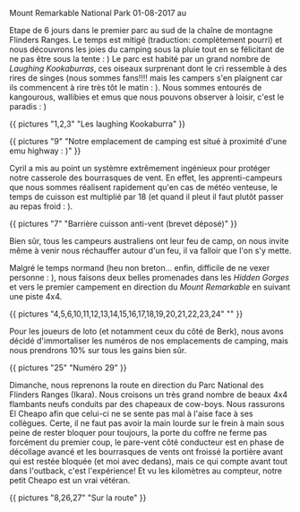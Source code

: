 Mount Remarkable National Park
01-08-2017
au


Etape de 6 jours dans le premier parc au sud de la chaîne de montagne Flinders Ranges. Le temps est mitigé (traduction: complètement pourri) et nous découvrons les joies du camping sous la pluie tout en se félicitant de ne pas être sous la tente : ) Le parc est habité par un grand nombre de *Laughing Kookaburras*, ces oiseaux surprenant dont le cri ressemble à des rires de singes (nous sommes fans!!!! mais les campers s'en plaignent car ils commencent à rire très tôt le matin : ). Nous sommes entourés de kangourous, wallibies et emus que nous pouvons observer à loisir, c'est le paradis : )

{{ pictures "1,2,3" "Les laughing Kookaburra" }}

{{ pictures "9" "Notre emplacement de camping est situé à proximité d'une emu highway : )" }}

Cyril a mis au point un systèmre extrêmement ingénieux pour protéger notre casserole des bourrasques de vent. En effet, les apprenti-campeurs que nous sommes réalisent rapidement qu'en cas de météo venteuse, le temps de cuisson est multiplié par 18 (et quand il pleut il faut plutôt passer au repas froid : ).

{{ pictures "7" "Barrière cuisson anti-vent (brevet déposé)" }}

Bien sûr, tous les campeurs australiens ont leur feu de camp, on nous invite même à venir nous réchauffer autour d'un feu, il va falloir que l'on s'y mette.

Malgré le temps normand (heu non breton... enfin, difficile de ne vexer personne : ), nous faisons deux belles promenades dans les *Hidden Gorges* et vers le premier campement en direction du *Mount Remarkable* en suivant une piste 4x4.

{{ pictures "4,5,6,10,11,12,13,14,15,16,17,18,19,20,21,22,23,24" "" }}

Pour les joueurs de loto (et notamment ceux du côté de Berk), nous avons décidé d'immortaliser les numéros de nos emplacements de camping, mais nous prendrons 10% sur tous les gains bien sûr.

{{ pictures "25" "Numéro 29" }}

Dimanche, nous reprenons la route en direction du Parc National des Flinders Ranges (Ikara). Nous croisons un très grand nombre de beaux 4x4 flambants neufs conduits par des chapeaux de cow-boys. Nous rassurons El Cheapo afin que celui-ci ne se sente pas mal à l'aise face à ses collègues. Certe, il ne faut pas avoir la main lourde sur le frein à main sous peine de rester bloquer pour toujours, la porte du coffre ne ferme pas forcément du premier coup, le pare-vent côté conducteur est en phase de décollage avancé et les bourrasques de vents ont froissé la portière avant qui est restée bloquée (et moi avec dedans), mais ce qui compte avant tout dans l'outback, c'est l'expérience! Et vu les kilomètres au compteur, notre petit Cheapo est un vrai vétéran.

{{ pictures "8,26,27" "Sur la route" }}


